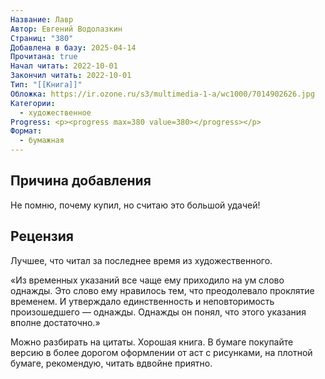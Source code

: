 ```yaml
---
Название: Лавр
Автор: Евгений Водолазкин
Страниц: "380"
Добавлена в базу: 2025-04-14
Прочитана: true
Начал читать: 2022-10-01
Закончил читать: 2022-10-01
Тип: "[[Книга]]"
Обложка: https://ir.ozone.ru/s3/multimedia-1-a/wc1000/7014902626.jpg
Категории:
  - художественное
Progress: <p><progress max=380 value=380></progress></p>
Формат:
  - бумажная
---
```

## Причина добавления

Не помню, почему купил, но считаю это большой удачей!

## Рецензия

Лучшее, что читал за последнее время из художественного.

«Из временных указаний все чаще ему приходило на ум слово однажды. Это слово ему нравилось тем, что преодолевало проклятие временем. И утверждало единственность и неповторимость произошедшего — однажды. Однажды он понял, что этого указания вполне достаточно.»

Можно разбирать на цитаты. Хорошая книга. В бумаге покупайте версию в более дорогом оформлении от аст с рисунками, на плотной бумаге, рекомендую, читать вдвойне приятно.  